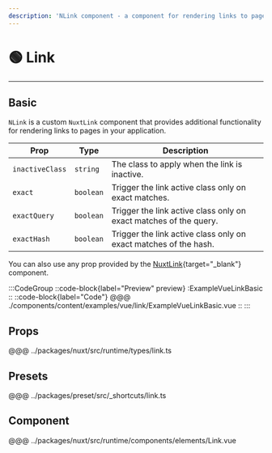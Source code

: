 ```yaml
---
description: 'NLink component - a component for rendering links to pages in your application.'
---
```


# 🟢 Link

---

## Basic

`NLink` is a custom `NuxtLink` component that provides additional functionality for rendering links to pages in your application.

| Prop            | Type      | Description                                                       |
| --------------- | --------- | ----------------------------------------------------------------- |
| `inactiveClass` | `string`  | The class to apply when the link is inactive.                     |
| `exact`         | `boolean` | Trigger the link active class only on exact matches.              |
| `exactQuery`    | `boolean` | Trigger the link active class only on exact matches of the query. |
| `exactHash`     | `boolean` | Trigger the link active class only on exact matches of the hash.  |

You can also use any prop provided by the [NuxtLink](https://nuxt.com/docs/api/components/nuxt-link#props){target="_blank"} component.

:::CodeGroup
::code-block{label="Preview" preview}
  :ExampleVueLinkBasic
::
::code-block{label="Code"}
@@@ ./components/content/examples/vue/link/ExampleVueLinkBasic.vue
::
:::

## Props
@@@ ../packages/nuxt/src/runtime/types/link.ts

## Presets
@@@ ../packages/preset/src/_shortcuts/link.ts

## Component
@@@ ../packages/nuxt/src/runtime/components/elements/Link.vue
